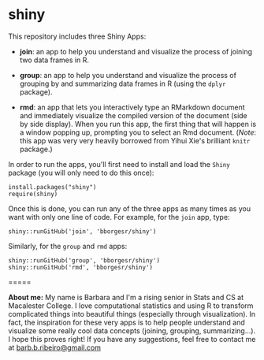 shiny
=====

This repository includes three Shiny Apps:
- **join**: an app to help you understand and visualize the process of joining two data frames in R.
 
- **group**: an app to help you understand and visualize the process of grouping by and summarizing data frames in R (using the `dplyr` package).

- **rmd**: an app that lets you interactively type an RMarkdown document and immediately visualize the compiled version of the document (side by side display). When you run this app, the first thing that will happen is a window popping up, prompting you to select an Rmd document. (_Note_: this app was very very heavily borrowed from Yihui Xie's brilliant `knitr` package.)

In order to run the apps, you'll first need to install and load the `Shiny` package (you will only need to do this once):

```{r}
install.packages("shiny")
require(shiny)
```

Once this is done, you can run any of the three apps as many times as you want with only one line of code. For example, for the `join` app, type:

```{r}
shiny::runGitHub('join', 'bborgesr/shiny')
```

Similarly, for the `group` and `rmd` apps:

```{r}
shiny::runGitHub('group', 'bborgesr/shiny')
shiny::runGitHub('rmd', 'bborgesr/shiny')
```

=====

**About me:**
My name is Barbara and I'm a rising senior in Stats and CS at Macalester College. I love computational statistics and using R to transform complicated things into beautiful things (especially through visualization). In fact, the inspiration for these very apps is to help people understand and visualize some really cool data concepts (joining, grouping, summarizing...). I hope this proves right! If you have any suggestions, feel free to contact me at barb.b.ribeiro@gmail.com

